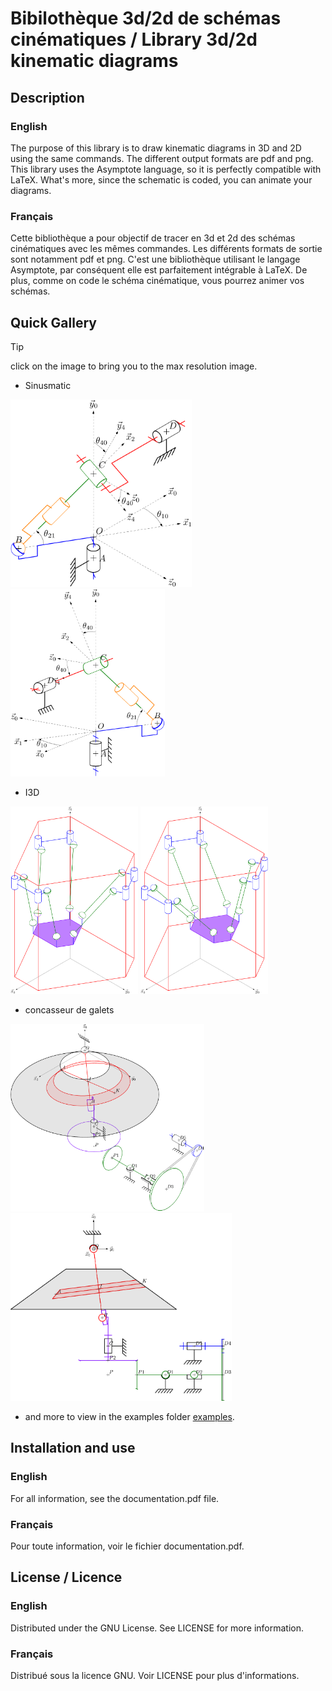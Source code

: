 # Bibilothèque 3d/2d de schémas cinématiques /  Library 3d/2d kinematic diagrams

## Description

### English
The purpose of this library is to draw kinematic diagrams in 3D and 2D using the same commands. The different output formats are pdf and png. This library uses the Asymptote language, so it is perfectly compatible with LaTeX. What's more, since the schematic is coded, you can animate your diagrams.

### Français
Cette bibliothèque a pour objectif de tracer en 3d et 2d des schémas cinématiques avec les mêmes commandes. Les différents formats de sortie sont notamment pdf et png. C'est une bibliothèque utilisant le langage Asymptote, par conséquent elle est parfaitement intégrable à LaTeX. De plus, comme on code le schéma cinématique, vous pourrez animer vos schémas.

## Quick Gallery 
> [!TIP]
> click on the image to bring you to the max resolution image.

- Sinusmatic
 
[<img src="./examples/sinusmatic/sinusmatic_iso.png" height="300"/>](./examples/sinusmatic/sinusmatic_iso.png)
[<img src="./examples/sinusmatic/sinusmatic_3d_another.png" height="300"/>](./examples/sinusmatic/sinusmatic_3d_another.png)

- I3D
 
[<img src="./examples/I3D/I3D_iso.png" height="300"/>](./examples/I3D/I3D_iso.png)
[<img src="./examples/I3D_anim/I3D_iso_gif.gif" height="300"/>](./examples/I3D_anim/I3D_iso_gif.gif)

- concasseur de galets

[<img src="./examples/concasseur/concasseur_iso.png" height="300"/>](./examples/concasseur/concasseur_iso.png)
[<img src="./examples/concasseur/concasseur_yz.png" height="300"/>](./examples/concasseur/concasseur_yz.png)


- and more to view in the examples folder [examples](./examples/).

## Installation and use

### English
For all information, see the documentation.pdf file.


### Français
Pour toute information, voir le fichier documentation.pdf.


## License / Licence
### English
Distributed under the GNU License. See LICENSE for more information.
### Français
Distribué sous la licence GNU. Voir LICENSE pour plus d'informations.